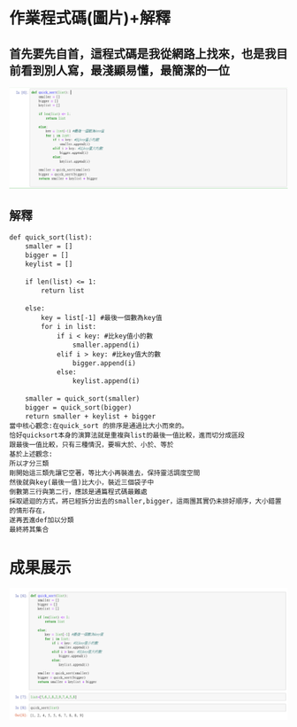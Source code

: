 作業程式碼(圖片)+解釋
====
首先要先自首，這程式碼是我從網路上找來，也是我目前看到別人寫，最淺顯易懂，最簡潔的一位
------
![image](別人的程式碼.PNG)

解釋
------

    def quick_sort(list):  
        smaller = []   
        bigger = []   
        keylist = []   

        if len(list) <= 1:
            return list

        else:
            key = list[-1] #最後一個數為key值
            for i in list:
                if i < key: #比key值小的數
                    smaller.append(i)
                elif i > key: #比key值大的數
                    bigger.append(i)
                else:
                    keylist.append(i)

        smaller = quick_sort(smaller)
        bigger = quick_sort(bigger)
        return smaller + keylist + bigger
    當中核心觀念:在quick_sort 的排序是通過比大小而來的。  
    恰好quicksort本身的演算法就是重複與list的最後一值比較，進而切分成區段
    跟最後一值比較，只有三種情況，要嘛大於、小於、等於
    基於上述觀念:
    所以才分三類 
    剛開始這三類先讓它空著，等比大小再裝進去，保持靈活調度空間 
    然後就與key(最後一值)比大小，裝近三個袋子中 
    倒數第三行與第二行，應該是通篇程式碼最難處
    採取遞迴的方式，將已經拆分出去的smaller,bigger，這兩團其實仍未排好順序，大小錯置的情形存在，
    遂再丟進def加以分類
    最終將其集合
成果展示
====
![image](其學習成果展現.PNG)
